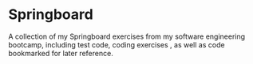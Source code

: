 # Springboard
A collection of my Springboard exercises from my software engineering bootcamp, including test code, coding exercises , as well as code bookmarked for later reference. 
